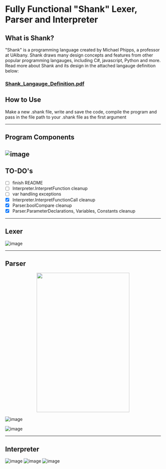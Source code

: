 # Fully Functional "Shank" Lexer, Parser and Interpreter


## What is Shank?
"Shank" is a programming language created by Michael Phipps, a professor at UAlbany. 
Shank draws many design concepts and features from other popular programming langauges, including C#, javascript, Python and more. 
Read more about Shank and its design in the attached langauge definition below:


### [Shank_Langauge_Definition.pdf](https://github.com/rmcs9/Shank-Interpreter/files/11290787/Shank_Langauge_Definition.pdf)

## How to Use

Make a new .shank file, write and save the code, compile the program and pass in the file path to your .shank file as the first argument

---

## Program Components

![image](https://user-images.githubusercontent.com/128118033/233144475-495cadb5-1171-4619-bc58-8f6cb9de350c.png)
---
## TO-DO's 

- [ ] finish README
- [ ] Interpreter.InterpretFunction cleanup
- [ ] var handling exceptions
- [x] Interpreter.InterpretFunctionCall cleanup
- [x] Parser.boolCompare cleanup
- [x] Parser.ParameterDeclarations, Variables, Constants cleanup

---
## Lexer
![image](https://user-images.githubusercontent.com/128118033/233201192-441e6168-b23a-42f3-93c4-6bee5689d9d8.png)

---

## Parser
<p align="center"><image src=https://user-images.githubusercontent.com/128118033/233204417-dfddfa4f-026b-43a7-8230-7e8274dead0f.png width="300" height="450"></image></p>

![image](https://user-images.githubusercontent.com/128118033/233204455-7edffbf1-bc2d-4255-9335-5998442e6aaf.png)

![image](https://user-images.githubusercontent.com/128118033/233204474-e2dc37d0-c50e-4b97-88f1-22ad136969c8.png)

--- 

## Interpreter
![image](https://user-images.githubusercontent.com/128118033/233218720-7841b072-34df-449b-b399-31cf78aa7f38.png)
![image](https://user-images.githubusercontent.com/128118033/233220028-9fcc7e86-09d0-458b-875e-cd598aa04ee5.png)
![image](https://user-images.githubusercontent.com/128118033/233220606-ddf49fd5-1545-427a-9d0c-41293a760a67.png)



